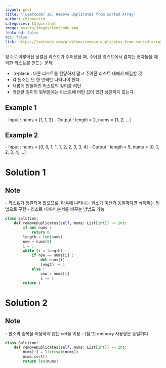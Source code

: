 ```yaml
---
layout: post
title: "[Leetcode] 26. Remove Duplicates from Sorted Array"
author: chloeeekim
categories: [Algorithm]
image: assets/images/leetcode.png
featured: false
toc: false
link: https://leetcode.com/problems/remove-duplicates-from-sorted-array/
---
```


정수로 이루어진 정렬된 리스트가 주어졌을 때, 주어진 리스트에서 겹치는 숫자들을 제외한 리스트를 만드는 문제
- in-place : 다른 리스트를 할당하지 말고 주어진 리스트 내에서 해결할 것
- 각 원소는 단 한 번씩만 나타나야 한다.
- 새롭게 만들어진 리스트의 길이를 리턴
- 리턴한 길이의 뒷부분에는 리스트에 어떤 값이 있건 상관하지 않는다.

<h2>Example 1</h2>
- Input : nums = [1, 1, 2]
- Output : length = 2, nums = [1, 2, ...]

<h2>Example 2</h2>
- Input : nums = [0, 0, 1, 1, 1, 2, 2, 3, 3, 4]
- Output : length = 5, nums = [0, 1, 2, 3, 4, ...]

<h1>Solution 1</h1>

<h2>Note</h2>
- 리스트가 정렬되어 있으므로, 다음에 나타나는 원소가 이전과 동일하다면 삭제하는 방법으로 구현
- 리스트 내에서 순서를 바꾸는 방법도 가능

```python
class Solution:
    def removeDuplicates(self, nums: List[int]) -> int:        
        if not nums :
            return 0
        length = len(nums)
        now = nums[0]
        i = 1
        while (i < length) :
            if now == nums[i] :
                del nums[i]
                length -= 1
            else :
                now = nums[i]
                i += 1
        return i    
```

<h1>Solution 2</h1>

<h2>Note</h2>
- 원소의 중복을 허용하지 않는 set을 이용
- (참고) memory 사용량은 동일하다.

```python
class Solution:
    def removeDuplicates(self, nums: List[int]) -> int:
        nums[:] = list(set(nums))
        nums.sort()
        return len(nums)
```
